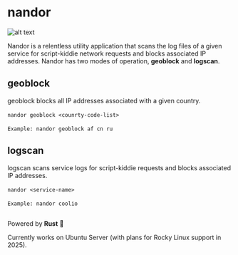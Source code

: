 # nandor
![alt text](https://winarama.one/img/nandor.png)

Nandor is a relentless utility application that scans the log files of a given service for script-kiddie network requests and blocks associated IP addresses. Nandor has two modes of operation, **geoblock** and **logscan**.

## geoblock
geoblock blocks all IP addresses associated with a given country.<br>  
`nandor geoblock <counrty-code-list>`<br>  
`Example: nandor geoblock af cn ru`

## logscan
logscan scans service logs for script-kiddie requests and blocks associated IP addresses.<br>  
`nandor <service-name>`<br>  
`Example: nandor coolio`

##
Powered by **Rust** 🦀

Currently works on Ubuntu Server (with plans for Rocky Linux support in 2025). 